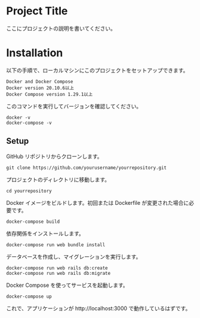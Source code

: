 # Project Title

ここにプロジェクトの説明を書いてください。

# Installation

以下の手順で、ローカルマシンにこのプロジェクトをセットアップできます。

```
Docker and Docker Compose
Docker version 20.10.6以上
Docker Compose version 1.29.1以上
```

このコマンドを実行してバージョンを確認してください。

```
docker -v
docker-compose -v
```

## Setup

GitHub リポジトリからクローンします。

```
git clone https://github.com/yourusername/yourrepository.git
```

プロジェクトのディレクトリに移動します。

```
cd yourrepository
```

Docker イメージをビルドします。初回または Dockerfile が変更された場合に必要です。

```
docker-compose build
```

依存関係をインストールします。

```
docker-compose run web bundle install
```

データベースを作成し、マイグレーションを実行します。

```
docker-compose run web rails db:create
docker-compose run web rails db:migrate
```

Docker Compose を使ってサービスを起動します。

```
docker-compose up
```

これで、アプリケーションが http://localhost:3000 で動作しているはずです。
